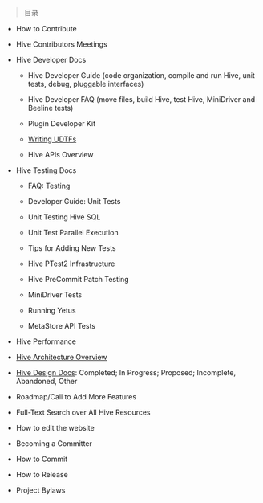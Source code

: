 
> 目录

- How to Contribute

- Hive Contributors Meetings

- Hive Developer Docs

	- Hive Developer Guide (code organization, compile and run Hive, unit tests, debug, pluggable interfaces)

	- Hive Developer FAQ (move files, build Hive, test Hive, MiniDriver and Beeline tests)

	- Plugin Developer Kit

	- [Writing UDTFs](https://github.com/ZGG2016/hive-website/blob/master/Resources%20for%20Contributors/Hive%20Developer%20Docs/Writing%20UDTFs.md)

	- Hive APIs Overview

- Hive Testing Docs

	- FAQ: Testing

	- Developer Guide: Unit Tests

	- Unit Testing Hive SQL

	- Unit Test Parallel Execution

	- Tips for Adding New Tests

	- Hive PTest2 Infrastructure

	- Hive PreCommit Patch Testing

	- MiniDriver Tests

	- Running Yetus

	- MetaStore API Tests

- Hive Performance

- [Hive Architecture Overview](https://github.com/ZGG2016/hive-website/blob/master/Resources%20for%20Contributors/Hive%20Architecture%20Overview.md)

- [Hive Design Docs](https://github.com/ZGG2016/hive-website/blob/master/Resources%20for%20Contributors/Hive%20Design%20Docs/0%E7%9B%AE%E5%BD%95.md):  Completed; In Progress; Proposed; Incomplete, Abandoned, Other

- Roadmap/Call to Add More Features

- Full-Text Search over All Hive Resources

- How to edit the website

- Becoming a Committer

- How to Commit

- How to Release

- Project Bylaws